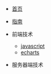 <!--
 * @Author: your name
 * @Date: 2022-04-21 14:17:12
 * @LastEditTime: 2022-04-21 14:55:42
 * @LastEditors: Please set LastEditors
 * @Description: 打开koroFileHeader查看配置 进行设置: https://github.com/OBKoro1/koro1FileHeader/wiki/%E9%85%8D%E7%BD%AE
 * @FilePath: \docs\nav.md
-->

* [首页](README)
* [指南](guide)

* 前端技术
    * [javascript](01/javascript/)
    * [echarts](01/echarts/)

* 服务器端技术
